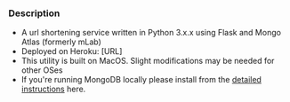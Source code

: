 ### Description
* A url shortening service written in Python 3.x.x using Flask and Mongo Atlas (formerly mLab)
* Deployed on Heroku: [URL]
* This utility is built on MacOS. Slight modifications may be needed for other OSes
* If you're running MongoDB locally please install from the [detailed instructions](https://docs.mongodb.com/manual/installation/) here.
